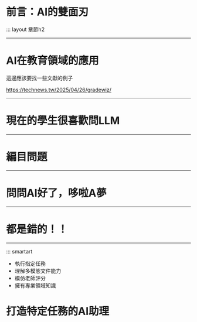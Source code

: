 # 前言：AI的雙面刃

::: layout 章節h2

----

# AI在教育領域的應用

這邊應該要找一些文獻的例子


https://technews.tw/2025/04/26/gradewiz/

----

# 現在的學生很喜歡問LLM

----

# 編目問題

----

# 問問AI好了，哆啦A夢

----

# 都是錯的！！

----

::: smartart

- 執行指定任務
- 理解多模態文件能力
- 模仿老師評分
- 擁有專業領域知識

# 打造特定任務的AI助理

